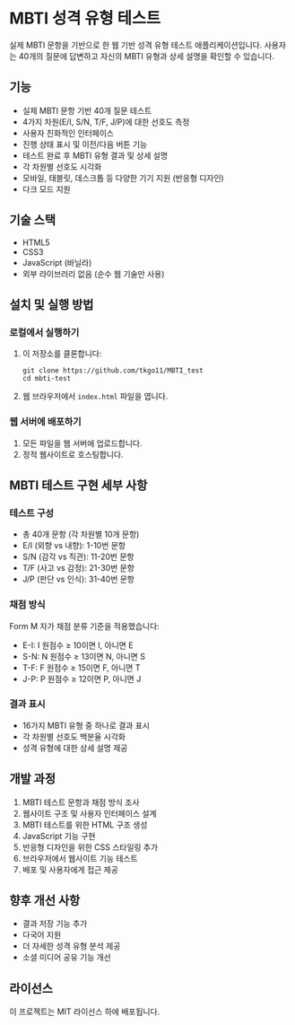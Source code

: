 # MBTI 성격 유형 테스트

실제 MBTI 문항을 기반으로 한 웹 기반 성격 유형 테스트 애플리케이션입니다. 사용자는 40개의 질문에 답변하고 자신의 MBTI 유형과 상세 설명을 확인할 수 있습니다.

## 기능

- 실제 MBTI 문항 기반 40개 질문 테스트
- 4가지 차원(E/I, S/N, T/F, J/P)에 대한 선호도 측정
- 사용자 친화적인 인터페이스
- 진행 상태 표시 및 이전/다음 버튼 기능
- 테스트 완료 후 MBTI 유형 결과 및 상세 설명
- 각 차원별 선호도 시각화
- 모바일, 태블릿, 데스크톱 등 다양한 기기 지원 (반응형 디자인)
- 다크 모드 지원

## 기술 스택

- HTML5
- CSS3
- JavaScript (바닐라)
- 외부 라이브러리 없음 (순수 웹 기술만 사용)

## 설치 및 실행 방법

### 로컬에서 실행하기

1. 이 저장소를 클론합니다:
   ```
   git clone https://github.com/tkgo11/MBTI_test
   cd mbti-test
   ```

2. 웹 브라우저에서 `index.html` 파일을 엽니다.

### 웹 서버에 배포하기

1. 모든 파일을 웹 서버에 업로드합니다.
2. 정적 웹사이트로 호스팅합니다.

## MBTI 테스트 구현 세부 사항

### 테스트 구성

- 총 40개 문항 (각 차원별 10개 문항)
- E/I (외향 vs 내향): 1-10번 문항
- S/N (감각 vs 직관): 11-20번 문항
- T/F (사고 vs 감정): 21-30번 문항
- J/P (판단 vs 인식): 31-40번 문항

### 채점 방식

Form M 자가 채점 분류 기준을 적용했습니다:
- E-I: I 원점수 ≥ 10이면 I, 아니면 E
- S-N: N 원점수 ≥ 13이면 N, 아니면 S
- T-F: F 원점수 ≥ 15이면 F, 아니면 T
- J-P: P 원점수 ≥ 12이면 P, 아니면 J

### 결과 표시

- 16가지 MBTI 유형 중 하나로 결과 표시
- 각 차원별 선호도 백분율 시각화
- 성격 유형에 대한 상세 설명 제공

## 개발 과정

1. MBTI 테스트 문항과 채점 방식 조사
2. 웹사이트 구조 및 사용자 인터페이스 설계
3. MBTI 테스트를 위한 HTML 구조 생성
4. JavaScript 기능 구현
5. 반응형 디자인을 위한 CSS 스타일링 추가
6. 브라우저에서 웹사이트 기능 테스트
7. 배포 및 사용자에게 접근 제공

## 향후 개선 사항

- 결과 저장 기능 추가
- 다국어 지원
- 더 자세한 성격 유형 분석 제공
- 소셜 미디어 공유 기능 개선

## 라이선스

이 프로젝트는 MIT 라이선스 하에 배포됩니다.